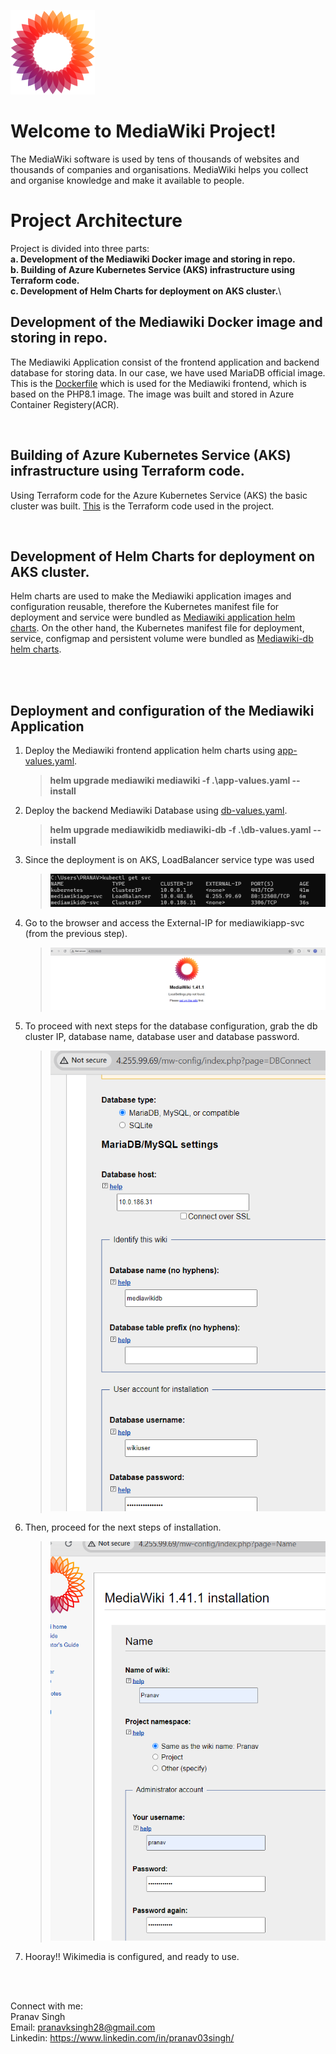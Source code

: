 ![Mediawikilogo](/files/mediawikilogo.png "Mediawiki Logo")
# Welcome to MediaWiki Project!

The MediaWiki software is used by tens of thousands of websites and thousands of companies and organisations. MediaWiki helps you collect and organise knowledge and make it available to people.
</br>

# Project Architecture

Project is divided into three parts:\
		**a.  Development of the Mediawiki Docker image and storing in repo.** \
		**b. Building of Azure Kubernetes Service (AKS) infrastructure using Terraform code.**\
		**c.  Development of Helm Charts for deployment on AKS cluster.**\ 
</br>


## Development of the Mediawiki Docker image and storing in repo.

The Mediawiki Application consist of the frontend application and backend database for storing data. In our case, we have used MariaDB official image. This is the [Dockerfile](/docker/Dockerfile) which is used for the Mediawiki frontend, which is based on the PHP8.1 image. The image was built and stored in Azure Container Registery(ACR).
</br>

</br>

## Building of Azure Kubernetes Service (AKS) infrastructure using Terraform code.

Using Terraform code for the Azure Kubernetes Service (AKS) the basic cluster was built. 
[This](/terraform/main.tf) is the Terraform code used in the project.
</br>

</br>

## Development of Helm Charts for deployment on AKS cluster.

Helm charts are used to make the Mediawiki application images and configuration reusable, therefore the Kubernetes manifest file for deployment and service were bundled as [Mediawiki application helm charts](/helm/mediawiki/). On the other hand, the Kubernetes manifest file for deployment, service, configmap and persistent volume were bundled as [Mediawiki-db helm charts](/helm/mediawiki-db/).

</br>

</br>

## Deployment and configuration of the Mediawiki Application

1. Deploy the Mediawiki frontend application helm charts using [app-values.yaml](/helm/app-values.yaml).
	 >  **helm upgrade mediawiki mediawiki -f .\app-values.yaml  --install**
  
2. Deploy the backend Mediawiki Database using [db-values.yaml](/helm/db-values.yaml).
	  > **helm upgrade mediawikidb mediawiki-db -f .\db-values.yaml  --install**

3.  Since the deployment is on AKS, LoadBalancer service type was used 
	  > ![Mediawikilogo](/files/service.png)
4. Go to the browser and access the External-IP for mediawikiapp-svc (from the previous step).
	  > ![Mediawikilogo](/files/frontpage.png)
5. To proceed with next steps for the database configuration, grab the db cluster IP, database name, database user and database password.

	  >  ![Mediawikilogo](/files/dbconfig.png)

6. Then, proceed for the next steps of installation.

	  >  ![Mediawikilogo](/files/nextsteps.png)

7. Hooray!! Wikimedia is configured, and ready to use.

</br>





</br>

Connect with me:\
Pranav Singh\
Email: pranavksingh28@gmail.com\
Linkedin: https://www.linkedin.com/in/pranav03singh/ 
 